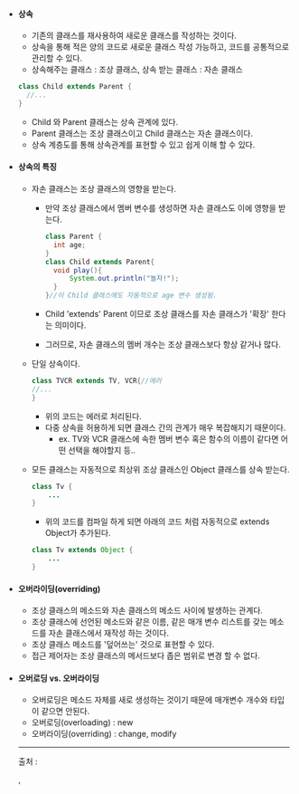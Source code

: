 - #### 상속

  - 기존의 클래스를 재사용하여 새로운 클래스를 작성하는 것이다.
  - 상속을 통해 적은 양의 코드로 새로운 클래스 작성 가능하고, 코드를 공통적으로 관리할 수 있다.
  - 상속해주는 클래스 : 조상 클래스, 상속 받는 클래스 :  자손 클래스

  ```java
  class Child extends Parent {
  	//...
  }
  ```

  - Child 와 Parent 클래스는 상속 관계에 있다.
  - Parent 클래스는 조상 클래스이고 Child 클래스는 자손 클래스이다.
  - 상속 계층도를 통해 상속관계를 표현할 수 있고 쉽게 이해 할 수 있다.

  

- #### 상속의 특징

  - 자손 클래스는 조상 클래스의 영향을 받는다.

    - 만약 조상 클래스에서 멤버 변수를 생성하면 자손 클래스도 이에 영향을 받는다.

      ```java
      class Parent {
      	int age;
      }
      class Child extends Parent{
      	void play(){
      		System.out.println("놀자!");
      	}
      }//이 Child 클래스에도 자동적으로 age 변수 생성됨.
      ```

    - Child 'extends' Parent 이므로 조상 클래스를 자손 클래스가 '확장' 한다는 의미이다.

    - 그러므로, 자손 클래스의 멤버 개수는 조상 클래스보다 항상 같거나 많다.

  - 단일 상속이다.

    ```JAVA
    class TVCR extends TV, VCR{//에러
    //...
    }
    ```

    - 위의 코드는 에러로 처리된다.
    - 다중 상속을 허용하게 되면 클래스 간의 관계가 매우 복잡해지기 때문이다. 
      - ex. TV와 VCR 클래스에 속한 멤버 변수 혹은 함수의 이름이 같다면 어떤 선택을 해야할지 등..

  - 모든 클래스는  자동적으로 최상위 조상 클래스인 Object 클래스를 상속 받는다.

    ```java
    class Tv {
    	...
    }
    ```

    - 위의 코드를 컴파일 하게 되면 아래의 코드 처럼 자동적으로 extends Object가 추가된다.

    ```java
    class Tv extends Object {
        ...
    }
    ```

  

- #### 오버라이딩(overriding)

  - 조상 클래스의 메소드와 자손 클래스의 메소드 사이에 발생하는 관계다.
  - 조상 클래스에 선언된 메소드와 같은 이름,  같은 매개 변수 리스트를 갖는 메소드를 자손 클래스에서 재작성 하는 것이다.
  - 조상 클래스 메소드를 '덮어쓰는' 것으로 표현할 수 있다.
  - 접근 제어자는 조상 클래스의 메서드보다 좁은 범위로 변경 할 수 없다. 

  

- #### 오버로딩 vs. 오버라이딩 

  - 오버로딩은 메소드 자체를 새로 생성하는 것이기 때문에 매개변수 개수와 타입이 같으면 안된다.
  - 오버로딩(overloading) : new
  - 오버라이딩(overriding) : change, modify

  

  ------

  출처 : 

  [자바의 정석]: https://book.interpark.com/product/BookDisplay.do?_method=detail&amp;sc.prdNo=249927409&amp;gclid=Cj0KCQiA8t2eBhDeARIsAAVEga0wHKonUHZDG3WiedMCF_l7_V41JOwONiRYfFdaTGasByaYdOhwLV0aAmyrEALw_wcB

  ,  

  [명품 JAVA Programming]: https://book.interpark.com/product/BookDisplay.do?_method=detail&amp;sc.shopNo=0000400000&amp;sc.prdNo=284523550&amp;sc.saNo=003002001&amp;bid1=search&amp;bid2=product&amp;bid3=title&amp;bid4=001

  